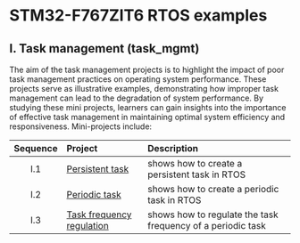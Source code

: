 # STM32-F767ZIT6 RTOS examples


## I. Task management (task_mgmt)

The aim of the task management projects is to highlight the impact of poor task management practices on operating system performance. These projects serve as illustrative examples, demonstrating how improper task management can lead to the degradation of system performance. By studying these mini projects, learners can gain insights into the importance of effective task management in maintaining optimal system efficiency and responsiveness. Mini-projects include:

|Sequence|Project| Description|
|:--:|:------|:------|
|I.1|[Persistent task](https://github.com/ahiralesc/RTOS/tree/main/F767ZIT6/Task_mgmt_persistent)|shows how to create a persistent task in RTOS|
|I.2|[Periodic task](https://github.com/ahiralesc/RTOS/tree/main/F767ZIT6/Task_mgmt_periodic)|shows how to create a periodic task in RTOS|
|I.3|[Task frequency  regulation](https://github.com/ahiralesc/RTOS/tree/main/F767ZIT6/Task_mgmt_frequency_regulation)|shows how to regulate the task frequency of a periodic task| 
